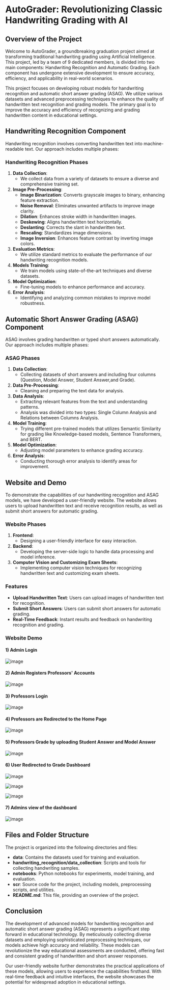 # AutoGrader: Revolutionizing Classic Handwriting Grading with AI

## Overview of the Project

Welcome to AutoGrader, a groundbreaking graduation project aimed at transforming traditional handwriting grading using Artificial Intelligence. This project, led by a team of 9 dedicated members, is divided into two main components: Handwriting Recognition and Automatic Grading. Each component has undergone extensive development to ensure accuracy, efficiency, and applicability in real-world scenarios.

This project focuses on developing robust models for handwriting recognition and automatic short answer grading (ASAG). We utilize various datasets and advanced preprocessing techniques to enhance the quality of handwritten text recognition and grading models. The primary goal is to improve the accuracy and efficiency of recognizing and grading handwritten content in educational settings.

## Handwriting Recognition Component
Handwriting recognition involves converting handwritten text into machine-readable text. Our approach includes multiple phases:

### Handwriting Recognition Phases
1. **Data Collection**: 
   - We collect data from a variety of datasets to ensure a diverse and comprehensive training set.
2. **Image Pre-Processing**: 
   - **Image Binarization**: Converts grayscale images to binary, enhancing feature extraction.
   - **Noise Removal**: Eliminates unwanted artifacts to improve image clarity.
   - **Dilation**: Enhances stroke width in handwritten images.
   - **Deskewing**: Aligns handwritten text horizontally.
   - **Deslanting**: Corrects the slant in handwritten text.
   - **Rescaling**: Standardizes image dimensions.
   - **Image Inversion**: Enhances feature contrast by inverting image colors.
3. **Evaluation Metrics**: 
   - We utilize standard metrics to evaluate the performance of our handwriting recognition models.
4. **Models Training**: 
   - We train models using state-of-the-art techniques and diverse datasets.
5. **Model Optimization**: 
   - Fine-tuning models to enhance performance and accuracy.
6. **Error Analysis**: 
   - Identifying and analyzing common mistakes to improve model robustness.

## Automatic Short Answer Grading (ASAG) Component
ASAG involves grading handwritten or typed short answers automatically. Our approach includes multiple phases:

### ASAG Phases
1. **Data Collection**: 
   - Collecting datasets of short answers and including four columns (Question, Model Answer, Student Answer,and Grade).
2. **Data Pre-Processing**: 
   - Cleaning and preparing the text data for analysis.
3. **Data Analysis**: 
   - Extracting relevant features from the text and understanding patterns.
   - Analysis was divided into two types: Single Column Analysis and Relations between Columns Analysis.
4. **Model Training**: 
   - Trying different pre-trained models that utilizes Semantic Similarity for grading like Knowledge-based models, Sentence Transformers, and BERT.
5. **Model Optimization**: 
   - Adjusting model parameters to enhance grading accuracy.
6. **Error Analysis**: 
   - Conducting thorough error analysis to identify areas for improvement.

## Website and Demo
To demonstrate the capabilities of our handwriting recognition and ASAG models, we have developed a user-friendly website. The website allows users to upload handwritten text and receive recognition results, as well as submit short answers for automatic grading. 

### Website Phases
1. **Frontend**: 
   - Designing a user-friendly interface for easy interaction.
2. **Backend**: 
   - Developing the server-side logic to handle data processing and model inference.
3. **Computer Vision and Customizing Exam Sheets**: 
   - Implementing computer vision techniques for recognizing handwritten text and customizing exam sheets.

### Features
- **Upload Handwritten Text**: Users can upload images of handwritten text for recognition.
- **Submit Short Answers**: Users can submit short answers for automatic grading.
- **Real-Time Feedback**: Instant results and feedback on handwriting recognition and grading.
  

### Website Demo
#### 1) Admin Login
![image](https://github.com/AmrSheta22/AutoGrader/assets/78879424/9d284032-c13f-464f-9e37-4680f1ef8b3c)

#### 2) Admin Registers Professors' Accounts
![image](https://github.com/AmrSheta22/AutoGrader/assets/78879424/249a7a93-6227-4cf2-9d0d-103e8e449a59)

#### 3) Professors Login
![image](https://github.com/AmrSheta22/AutoGrader/assets/78879424/7f97dc01-7b0a-4e07-bba8-1d0d599ded6d)

#### 4) Professors are Redirected to the Home Page
![image](https://github.com/AmrSheta22/AutoGrader/assets/78879424/5f0582d0-0ead-445c-8c7e-476069734d70)

#### 5) Professors Grade by uploading Student Answer and Model Answer
![image](https://github.com/AmrSheta22/AutoGrader/assets/78879424/d30c8341-1be0-4f69-9262-c4714d2eadd9)

#### 6) User Redirected to Grade Dashboard
![image](https://github.com/AmrSheta22/AutoGrader/assets/78879424/eb770b9f-28bb-4b70-bf63-2a642246aaf1)

![image](https://github.com/AmrSheta22/AutoGrader/assets/78879424/58a7adcf-dd84-40fb-8778-c072c803ef63)

![image](https://github.com/AmrSheta22/AutoGrader/assets/78879424/5c4f8dc9-badc-4708-82ce-9e34f56d2a37)

#### 7) Admins view of the dashboard
![image](https://github.com/AmrSheta22/AutoGrader/assets/78879424/c439df1d-5d60-41ac-b399-f038ab27c134)

## Files and Folder Structure
The project is organized into the following directories and files:

- **data**: Contains the datasets used for training and evaluation.
- **handwriting_recognition/data_collection**: Scripts and tools for collecting handwriting samples.
- **notebooks**: Python notebooks for experiments, model training, and evaluation.
- **scr**: Source code for the project, including models, preprocessing scripts, and utilities.
- **README.md**: This file, providing an overview of the project.

## Conclusion
The development of advanced models for handwriting recognition and automatic short answer grading (ASAG) represents a significant step forward in educational technology. By meticulously collecting diverse datasets and employing sophisticated preprocessing techniques, our models achieve high accuracy and reliability. These models can revolutionize the way educational assessments are conducted, offering fast and consistent grading of handwritten and short answer responses.

Our user-friendly website further demonstrates the practical applications of these models, allowing users to experience the capabilities firsthand. With real-time feedback and intuitive interfaces, the website showcases the potential for widespread adoption in educational settings.
